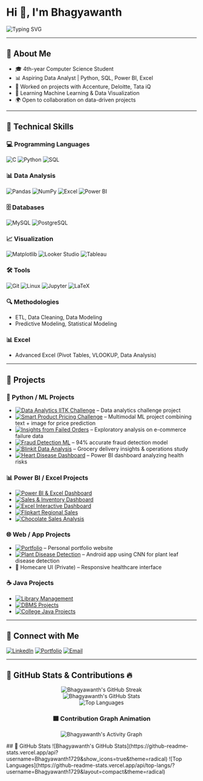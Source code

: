 # Hi 👋, I'm Bhagyawanth

![Typing SVG](https://readme-typing-svg.demolab.com?font=Fira+Code&size=28&pause=1000&color=00F7FF&center=true&vCenter=true&width=800&lines=4th-%20Year%20Computer%20Science%20Student;Aspiring%20Data%20Analyst;Python%20%7C%20SQL%20%7C%20Power%20BI%20%7C%20Excel;Learning%20Machine%20Learning%20%26%20Data%20Visualization)

---

## 🔹 About Me
- 🎓 4th-year Computer Science Student  
- 📊 Aspiring Data Analyst | Python, SQL, Power BI, Excel  
- 💼 Worked on projects with Accenture, Deloitte, Tata iQ  
- 🌱 Learning Machine Learning & Data Visualization  
- 🌍 Open to collaboration on data-driven projects  

---

## 🔹 Technical Skills

### 💻 Programming Languages
![C](https://img.shields.io/badge/C-00599C?style=for-the-badge&logo=c&logoColor=white)
![Python](https://img.shields.io/badge/Python-3776AB?style=for-the-badge&logo=python&logoColor=white)
![SQL](https://img.shields.io/badge/SQL-4479A1?style=for-the-badge&logo=mysql&logoColor=white)

### 📊 Data Analysis
![Pandas](https://img.shields.io/badge/Pandas-150458?style=for-the-badge&logo=pandas&logoColor=white)
![NumPy](https://img.shields.io/badge/NumPy-013243?style=for-the-badge&logo=numpy&logoColor=white)
![Excel](https://img.shields.io/badge/Excel-217346?style=for-the-badge&logo=microsoft-excel&logoColor=white)
![Power BI](https://img.shields.io/badge/Power%20BI-F2C811?style=for-the-badge&logo=power-bi&logoColor=black)

### 🗄️ Databases
![MySQL](https://img.shields.io/badge/MySQL-4479A1?style=for-the-badge&logo=mysql&logoColor=white)
![PostgreSQL](https://img.shields.io/badge/PostgreSQL-336791?style=for-the-badge&logo=postgresql&logoColor=white)

### 📈 Visualization
![Matplotlib](https://img.shields.io/badge/Matplotlib-11557C?style=for-the-badge&logo=matplotlib&logoColor=white)
![Looker Studio](https://img.shields.io/badge/Looker_Studio-FF6F00?style=for-the-badge&logo=google&logoColor=white)
![Tableau](https://img.shields.io/badge/Tableau-E97627?style=for-the-badge&logo=tableau&logoColor=white)

### 🛠️ Tools
![Git](https://img.shields.io/badge/Git-F05032?style=for-the-badge&logo=git&logoColor=white)
![Linux](https://img.shields.io/badge/Linux-FCC624?style=for-the-badge&logo=linux&logoColor=black)
![Jupyter](https://img.shields.io/badge/Jupyter-F37626?style=for-the-badge&logo=jupyter&logoColor=white)
![LaTeX](https://img.shields.io/badge/LaTeX-008080?style=for-the-badge&logo=latex&logoColor=white)

### 🔍 Methodologies
- ETL, Data Cleaning, Data Modeling  
- Predictive Modeling, Statistical Modeling  

### 📊 Excel
- Advanced Excel (Pivot Tables, VLOOKUP, Data Analysis)  

---

## 🔹 Projects

### 🐍 Python / ML Projects
- [![Data Analytics IITK Challenge](https://img.shields.io/badge/Data_Analytics_IITK_Challenge-ML-blue?style=for-the-badge&logo=python)](https://github.com/Bhagyawanth1729/Data-Analytics_Challenge) – Data analytics challenge project  
- [![Smart Product Pricing Challenge](https://img.shields.io/badge/Smart_Product_Pricing-ML-blue?style=for-the-badge&logo=python)](https://github.com/Bhagyawanth1729/Smart_Product_Pricing_Challenge) – Multimodal ML project combining text + image for price prediction  
- [![Insights from Failed Orders](https://img.shields.io/badge/Insights_Failed_Orders-Data-ff69b4?style=for-the-badge&logo=python)](https://github.com/Bhagyawanth1729/Insights-from-Failed-Orders) – Exploratory analysis on e-commerce failure data  
- [![Fraud Detection ML](https://img.shields.io/badge/Fraud_Detection-ML-red?style=for-the-badge&logo=python)](https://github.com/Bhagyawanth1729/Fraud-Detection-using-Machine-Learning-Full-Python-Data-Analyst-Project-94-Accuracy-) – 94% accurate fraud detection model  
- [![Blinkit Data Analysis](https://img.shields.io/badge/Blinkit-Analysis-yellow?style=for-the-badge&logo=python)](https://github.com/Bhagyawanth1729/-Blinkit-Data-Analysis-Python) – Grocery delivery insights & operations study  
- [![Heart Disease Dashboard](https://img.shields.io/badge/Heart_Disease-Dashboard-red?style=for-the-badge&logo=power-bi)](https://github.com/Bhagyawanth1729/Heart-Disease-Analysis-Dashboard) – Power BI dashboard analyzing health risks  

### 📊 Power BI / Excel Projects
- [![Power BI & Excel Dashboard](https://img.shields.io/badge/PowerBI_Excel-Dashboard-green?style=for-the-badge&logo=power-bi)](https://github.com/Bhagyawanth1729/PowerBI_Excel_Interactive_Dashboard)  
- [![Sales & Inventory Dashboard](https://img.shields.io/badge/Sales_Inventory-Dashboard-orange?style=for-the-badge&logo=excel)](https://github.com/Bhagyawanth1729/Sales-and-Inventory-Dashboard-using-Power-BI)  
- [![Excel Interactive Dashboard](https://img.shields.io/badge/Excel_Interactive-Dashboard-blueviolet?style=for-the-badge&logo=excel)](https://github.com/Bhagyawanth1729/Full-Project-in-Excel-with-Interactive-Dashboard-)  
- [![Flipkart Regional Sales](https://img.shields.io/badge/Flipkart-Analysis-yellowgreen?style=for-the-badge&logo=excel)](https://github.com/Bhagyawanth1729/Flipkart_Regional_Sales_Analysis)  
- [![Chocolate Sales Analysis](https://img.shields.io/badge/Chocolate-Sales-red?style=for-the-badge&logo=excel)](https://github.com/Bhagyawanth1729/Chocolate-Sales-)  

### 🌐 Web / App Projects
- [![Portfolio](https://img.shields.io/badge/Portfolio-Website-blue?style=for-the-badge&logo=github)](https://github.com/Bhagyawanth1729/Portfolio) – Personal portfolio website  
- [![Plant Disease Detection](https://img.shields.io/badge/Plant_Disease-App-green?style=for-the-badge&logo=android)](https://github.com/Bhagyawanth1729/Plant-Disease-Detection-App) – Android app using CNN for plant leaf disease detection  
- 🏥 Homecare UI (Private) – Responsive healthcare interface  

### ☕ Java Projects
- [![Library Management](https://img.shields.io/badge/Library-Management-orange?style=for-the-badge&logo=java)](https://github.com/Bhagyawanth1729/Librarymanagementproject)  
- [![DBMS Projects](https://img.shields.io/badge/DBMS-Java-blue?style=for-the-badge&logo=java)](https://github.com/Bhagyawanth1729/DBMS-PROJECT)  
- [![College Java Projects](https://img.shields.io/badge/College_Projects-Java-red?style=for-the-badge&logo=java)](https://github.com/Bhagyawanth1729/College_projects)  

---

## 🔹 Connect with Me
[![LinkedIn](https://img.shields.io/badge/-LinkedIn-0A66C2?style=for-the-badge&logo=linkedin&logoColor=white)](https://www.linkedin.com/in/bhagyawanthningappa/)
[![Portfolio](https://img.shields.io/badge/-Portfolio-181717?style=for-the-badge&logo=github&logoColor=white)](https://bhagyawanth1729.github.io/Portfolio/)
[![Email](https://img.shields.io/badge/-Email-D14836?style=for-the-badge&logo=gmail&logoColor=white)](mailto:bhagyawanthningappa.com)

---

## 🔹 GitHub Stats & Contributions 🔥

<div align="center">

![Bhagyawanth's GitHub Streak](https://github-readme-streak-stats.herokuapp.com/?user=Bhagyawanth1729&theme=radical&hide_border=true)<br>
![Bhagyawanth's GitHub Stats](https://github-readme-stats.vercel.app/api?username=Bhagyawanth1729&show_icons=true&theme=radical&hide_border=true)<br>
![Top Languages](https://github-readme-stats.vercel.app/api/top-langs/?username=Bhagyawanth1729&layout=compact&theme=radical&hide_border=true)

### 🟩 Contribution Graph Animation
![Bhagyawanth's Activity Graph](https://github-readme-activity-graph.vercel.app/graph?username=Bhagyawanth1729&theme=react-dark&hide_border=true&area=true)

</div>
## 🔹 GitHub Stats
![Bhagyawanth's GitHub Stats](https://github-readme-stats.vercel.app/api?username=Bhagyawanth1729&show_icons=true&theme=radical)
![Top Languages](https://github-readme-stats.vercel.app/api/top-langs/?username=Bhagyawanth1729&layout=compact&theme=radical)
